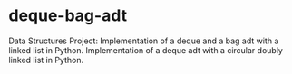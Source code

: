 # deque-bag-adt
Data Structures Project: Implementation of a deque and a bag adt with a linked list in Python. Implementation of a deque adt with a circular doubly linked list in Python.

